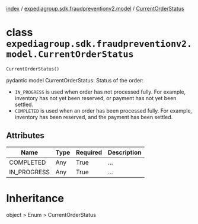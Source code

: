 [index](index.md) /
[expediagroup.sdk.fraudpreventionv2.model](expediagroup.sdk.fraudpreventionv2.model.md)
/ [CurrentOrderStatus](CurrentOrderStatus.md)

# class `expediagroup.sdk.fraudpreventionv2.model.CurrentOrderStatus`

```python
CurrentOrderStatus()
```

pydantic model CurrentOrderStatus: Status of the order:

- `IN_PROGRESS` is used when order has not processed fully. For example,
  inventory has not yet been reserved, or payment has not yet been
  settled.
- `COMPLETED` is used when an order has been processed fully. For
  example, inventory has been reserved, and the payment has been
  settled.

## Attributes

| Name        | Type | Required | Description |
| ----------- | ---- | -------- | ----------- |
| COMPLETED   | Any  | True     | …           |
| IN_PROGRESS | Any  | True     | …           |

# Inheritance

object > Enum > CurrentOrderStatus
